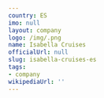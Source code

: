 ```yaml
---
country: ES
imo: null
layout: company
logo: /img/.png
name: Isabella Cruises
officialUrl: null
slug: isabella-cruises-es
tags:
- company
wikipediaUrl: ''
---
```

